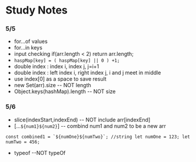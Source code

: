 
# Study Notes

### 5/5
- for...of values
- for...in keys
- input checking  if(arr.length < 2) return arr.length;
- ``` haspMap[key] = ( haspMap[key] || 0 ) +1; ```
- double index : index i, index j, j=i+1 
- double index : left index i, right index j, i and j meet in middle
- use index[0] as a space to save result
- new Set(arr).size -- NOT length
- Object.keys(hashMap).length -- NOT size

### 5/6
- slice(indexStart,indexEnd) -- NOT include arr[indexEnd]
- [...`${num1}${num2}`] -- combind num1 and num2 to be a new arr 
```
const combined1 = `${numOne}${numTwo}`; //string let numOne = 123; let numTwo = 456;
```
- typeof --NOT typeOf
